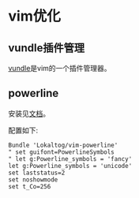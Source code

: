 # vim优化

## vundle插件管理
[vundle](https://github.com/VundleVim/Vundle.vim.git)是vim的一个插件管理器。

## powerline

安装见[文档](https://powerline.readthedocs.io/en/latest/installation/linux.html#font-installation)。

配置如下:
```
Bundle 'Lokaltog/vim-powerline'
" set guifont=PowerlineSymbols
" let g:Powerline_symbols = 'fancy'
let g:Powerline_symbols = 'unicode'
set laststatus=2
set noshowmode
set t_Co=256
```
